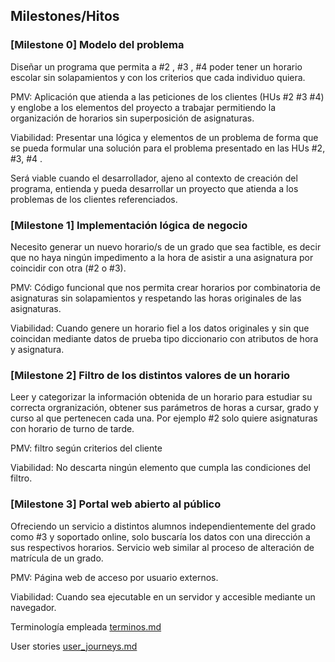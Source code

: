 ## Milestones/Hitos

### [Milestone 0] Modelo del problema

Diseñar un programa que permita a #2 , #3 , #4 poder tener un horario escolar sin solapamientos y con los criterios que cada individuo quiera.

PMV: Aplicación que atienda a las peticiones de los clientes (HUs #2 #3 #4) y englobe a los elementos del proyecto a trabajar permitiendo la organización de horarios sin superposición de asignaturas.

Viabilidad: Presentar una lógica y elementos de un problema de forma que se pueda formular una solución para el problema presentado en las HUs #2, #3, #4 .

Será viable cuando el desarrollador, ajeno al contexto de creación del programa, entienda y pueda desarrollar un proyecto que atienda a los problemas de los clientes referenciados.

### [Milestone 1] Implementación lógica de negocio
Necesito generar un nuevo horario/s de un grado que sea factible, es decir que no haya ningún impedimento a la hora de asistir a una asignatura por coincidir con otra (#2 o #3). 

PMV: Código funcional que nos permita crear horarios por combinatoria de asignaturas sin solapamientos y respetando las horas originales de las asignaturas.

Viabilidad: Cuando genere un horario fiel a los datos originales y sin que coincidan mediante datos de prueba tipo diccionario con atributos de hora y asignatura.

### [Milestone 2] Filtro de los distintos valores de un horario
Leer y categorizar la información obtenida de un horario para estudiar su correcta orgranización, obtener sus parámetros de horas a cursar, grado y curso al que pertenecen cada una.
Por ejemplo #2 solo quiere asignaturas con horario de turno de tarde.

PMV: filtro según criterios del cliente

Viabilidad: No descarta ningún elemento que cumpla las condiciones del filtro.

### [Milestone 3] Portal web abierto al público
Ofreciendo un servicio a distintos alumnos independientemente del grado como #3 y soportado online, solo buscaría los datos con una dirección a sus respectivos horarios. Servicio web similar al proceso de alteración de matrícula de un grado.

PMV: Página web de acceso por usuario externos. 

Viabilidad: Cuando sea ejecutable en un servidor y accesible mediante un navegador.

Terminología empleada [terminos.md](https://github.com/ChinChainis/Proyecto_Reparahorarios_IV2425/blob/Objetivo-1/docs/terminos.md)

User stories [user_journeys.md](https://github.com/ChinChainis/Proyecto_Reparahorarios_IV2425/blob/Objetivo-1/docs/user_stories.md)
